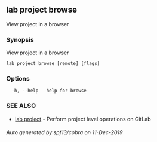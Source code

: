 ## lab project browse

View project in a browser

### Synopsis

View project in a browser

```
lab project browse [remote] [flags]
```

### Options

```
  -h, --help   help for browse
```

### SEE ALSO

* [lab project](lab_project.md)	 - Perform project level operations on GitLab

###### Auto generated by spf13/cobra on 11-Dec-2019
